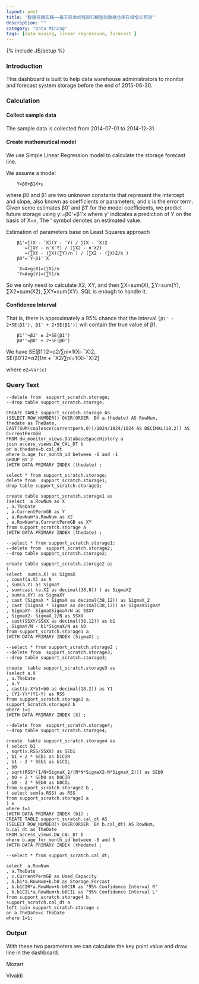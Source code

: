 ```yaml
---
layout: post
title: "数据挖掘实践——基于简单线性回归模型的数据仓库存储增长预测"
description: ""
category: "Data Mining"
tags: [data mining, linear regression, forecast ]
---
```

{% include JB/setup %}

### Introduction
This dashboard is built to help data warehouse administrators to monitor and forecast system storage before the end of 2015-06-30. 

### Calculation
#### Collect sample data
The sample data is collected from 2014-07-01 to 2014-12-31.

#### Create mathematical model
We use Simple Linear Regression model to calculate the storage forecast line. 

We assume a model    

        Y=β0+β1X+ε

where β0 and β1 are two unknown constants that represent the intercept and slope, also known as coefficients or parameters, and ε is  the error term.
Given some estimates β0' and β1' for the model coefficients, we predict future storage using y'=β0'+β1'x
where y' indicates a prediction of Y on the basis of X=x, The ' symbol denotes an estimated value.

Estimation of parameters base on Least Squares approach

        β1'=∑(X - ¯X)(Y - ¯Y) / ∑(X - ¯X)2
           =(∑XY - n¯X¯Y) / (∑X2 - n¯X2)
           =(∑XY - (∑X)(∑Y)/n ) / (∑X2 - (∑X)2/n )
        β0'=¯Y-β1'¯X

        ¯X=Avg(X)=(∑X)/n
        ¯Y=Avg(Y)=(∑Y)/n

So we only need to calculate X2, XY, and then ∑X=sum(X), ∑Y=sum(Y), ∑X2=sum(X2), ∑XY=sum(XY). SQL is enough to handle it.

#### Confidence Interval
That is, there is approximately a 95% chance that the interval `[β1' - 2•SE(β1'), β1' + 2•SE(β1')]` will contain the true value of β1.

        β1''=β1' ± 2•SE(β1')
        β0''=β0' ± 2•SE(β0')

We have 
        SE(β1')2=σ2/∑ni=1(Xi-¯X)2,  
        SE(β0')2=σ2[1/n + ¯X2/∑ni=1(Xi-¯X)2]  

where `σ2=Var(ε)`

### Query Text

```
--delete from  support_scratch.storage;
--drop table support_scratch.storage;

CREATE TABLE support_scratch.storage AS
(SELECT ROW_NUMBER() OVER(ORDER  BY a.thedate) AS RowNum,
thedate as TheDate, 
CAST(SUM(coalesce(currentperm,0))/1024/1024/1024 AS DECIMAL(18,2)) AS CurrentPermGB
FROM dw_monitor_views.DatabaseSpaceHistory a
join access_views.DW_CAL_DT b
on a.thedate=b.cal_dt
where b.age_for_month_id between -6 and -1
GROUP BY 2
)WITH DATA PRIMARY INDEX (thedate) ;

select * from support_scratch.storage;
delete from  support_scratch.storage1;
drop table support_scratch.storage1;

create table support_scratch.storage1 as 
(select  a.RowNum as X
, a.TheDate
, a.CurrentPermGB as Y
, a.RowNum*a.RowNum as X2
, a.RowNum*a.CurrentPermGB as XY
from support_scratch.storage a
)WITH DATA PRIMARY INDEX (thedate) ;

--select * from support_scratch.storage1;
--delete from  support_scratch.storage2;
--drop table support_scratch.storage2;

create table support_scratch.storage2 as 
(
select  sum(a.X) as SigmaX
, count(a.X) as N
, sum(a.Y) as SigmaY
, sum(cast (a.X2 as decimal(38,8)) ) as SigmaX2
, sum(a.XY) as SigmaXY
, cast (SigmaX * SigmaX as decimal(38,12)) as SigmaX_2
, cast (SigmaX * SigmaY as decimal(38,12)) as SigmaXSigmaY
, SigmaXY- SigmaXSigmaY/N as SSXY
, SigmaX2- SigmaX_2/N as SSXX
, cast(SSXY/SSXX as decimal(38,12)) as b1
, SigmaY/N - b1*SigmaX/N as b0
from support_scratch.storage1 a
)WITH DATA PRIMARY INDEX (SigmaX) ;

--select * from support_scratch.storage2 ;
--delete from  support_scratch.storage3;
--drop table support_scratch.storage3;

create  table support_scratch.storage3 as 
(select a.X
, a.TheDate
, a.Y
, cast(a.X*b1+b0 as decimal(18,2)) as Y1
, (Y1-Y)*(Y1-Y) as RSS
from support_scratch.storage1 a,
support_Scratch.storage2 b
where 1=1
)WITH DATA PRIMARY INDEX (X) ;

--delete from  support_scratch.storage4;
--drop table support_scratch.storage4;

create  table support_scratch.storage4 as 
( select b1
, sqrt(x.RSS/SSXX) as SEb1
, b1 + 2 * SEb1 as b1CIR
, b1 - 2 * SEb1 as b1CIL
, b0
, sqrt(RSS*(1/N+SigmaX_2/(N*N*SigmaX2-N*SigmaX_2))) as SEb0
, b0 + 2 * SEb0 as b0CIR
, b0 - 2 * SEb0 as b0CIL
from support_scratch.storage2 b ,
( select sum(a.RSS) as RSS
from support_scratch.storage3 a
) x
where 1=1
)WITH DATA PRIMARY INDEX (b1) ;
CREATE TABLE support_scratch.cal_dt AS
(SELECT ROW_NUMBER() OVER(ORDER  BY b.cal_dt) AS RowNum,
b.cal_dt as TheDate
FROM access_views.DW_CAL_DT b
where b.age_for_month_id between -6 and 5
)WITH DATA PRIMARY INDEX (thedate) ;

--select * from support_scratch.cal_dt;

select  a.RowNum
, a.TheDate
, c.CurrentPermGB as Used_Capacity
, b.b1*a.RowNum+b.b0 as Storage_Forcast
, b.b1CIR*a.RowNum+b.b0CIR as "95% Confidence Interval R"
, b.b1CIL*a.RowNum+b.b0CIL as "95% Confidence Interval L"
from support_scratch.storage4 b,
support_scratch.cal_dt a
left join support_scratch.storage c
on a.TheDate=c.TheDate
where 1=1;
```

### Output

With these two parameters we can calculate the key point value and draw line in the dashboard.

Mozart

Vivaldi
